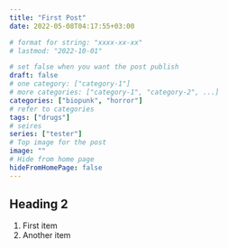 ```yaml
---
title: "First Post"
date: 2022-05-08T04:17:55+03:00

# format for string: "xxxx-xx-xx"
# lastmod: "2022-10-01"

# set false when you want the post publish
draft: false
# one category: ["category-1"] 
# more categories: ["category-1", "category-2", ...]
categories: ["biopunk", "horror"]
# refer to categories
tags: ["drugs"]
# seires
series: ["tester"]
# Top image for the post
image: ""
# Hide from home page
hideFromHomePage: false
---
```

## Heading 2
1. First item
2. Another item


<!--more-->

